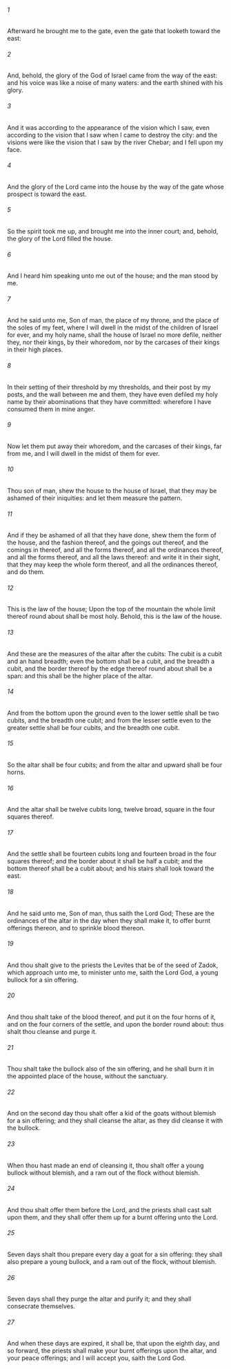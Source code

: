 ###### 1
Afterward he brought me to the gate, even the gate that looketh toward the east:

###### 2
And, behold, the glory of the God of Israel came from the way of the east: and his voice was like a noise of many waters: and the earth shined with his glory.

###### 3
And it was according to the appearance of the vision which I saw, even according to the vision that I saw when I came to destroy the city: and the visions were like the vision that I saw by the river Chebar; and I fell upon my face.

###### 4
And the glory of the Lord came into the house by the way of the gate whose prospect is toward the east.

###### 5
So the spirit took me up, and brought me into the inner court; and, behold, the glory of the Lord filled the house.

###### 6
And I heard him speaking unto me out of the house; and the man stood by me.

###### 7
And he said unto me, Son of man, the place of my throne, and the place of the soles of my feet, where I will dwell in the midst of the children of Israel for ever, and my holy name, shall the house of Israel no more defile, neither they, nor their kings, by their whoredom, nor by the carcases of their kings in their high places.

###### 8
In their setting of their threshold by my thresholds, and their post by my posts, and the wall between me and them, they have even defiled my holy name by their abominations that they have committed: wherefore I have consumed them in mine anger.

###### 9
Now let them put away their whoredom, and the carcases of their kings, far from me, and I will dwell in the midst of them for ever.

###### 10
Thou son of man, shew the house to the house of Israel, that they may be ashamed of their iniquities: and let them measure the pattern.

###### 11
And if they be ashamed of all that they have done, shew them the form of the house, and the fashion thereof, and the goings out thereof, and the comings in thereof, and all the forms thereof, and all the ordinances thereof, and all the forms thereof, and all the laws thereof: and write it in their sight, that they may keep the whole form thereof, and all the ordinances thereof, and do them.

###### 12
This is the law of the house; Upon the top of the mountain the whole limit thereof round about shall be most holy. Behold, this is the law of the house.

###### 13
And these are the measures of the altar after the cubits: The cubit is a cubit and an hand breadth; even the bottom shall be a cubit, and the breadth a cubit, and the border thereof by the edge thereof round about shall be a span: and this shall be the higher place of the altar.

###### 14
And from the bottom upon the ground even to the lower settle shall be two cubits, and the breadth one cubit; and from the lesser settle even to the greater settle shall be four cubits, and the breadth one cubit.

###### 15
So the altar shall be four cubits; and from the altar and upward shall be four horns.

###### 16
And the altar shall be twelve cubits long, twelve broad, square in the four squares thereof.

###### 17
And the settle shall be fourteen cubits long and fourteen broad in the four squares thereof; and the border about it shall be half a cubit; and the bottom thereof shall be a cubit about; and his stairs shall look toward the east.

###### 18
And he said unto me, Son of man, thus saith the Lord God; These are the ordinances of the altar in the day when they shall make it, to offer burnt offerings thereon, and to sprinkle blood thereon.

###### 19
And thou shalt give to the priests the Levites that be of the seed of Zadok, which approach unto me, to minister unto me, saith the Lord God, a young bullock for a sin offering.

###### 20
And thou shalt take of the blood thereof, and put it on the four horns of it, and on the four corners of the settle, and upon the border round about: thus shalt thou cleanse and purge it.

###### 21
Thou shalt take the bullock also of the sin offering, and he shall burn it in the appointed place of the house, without the sanctuary.

###### 22
And on the second day thou shalt offer a kid of the goats without blemish for a sin offering; and they shall cleanse the altar, as they did cleanse it with the bullock.

###### 23
When thou hast made an end of cleansing it, thou shalt offer a young bullock without blemish, and a ram out of the flock without blemish.

###### 24
And thou shalt offer them before the Lord, and the priests shall cast salt upon them, and they shall offer them up for a burnt offering unto the Lord.

###### 25
Seven days shalt thou prepare every day a goat for a sin offering: they shall also prepare a young bullock, and a ram out of the flock, without blemish.

###### 26
Seven days shall they purge the altar and purify it; and they shall consecrate themselves.

###### 27
And when these days are expired, it shall be, that upon the eighth day, and so forward, the priests shall make your burnt offerings upon the altar, and your peace offerings; and I will accept you, saith the Lord God.


